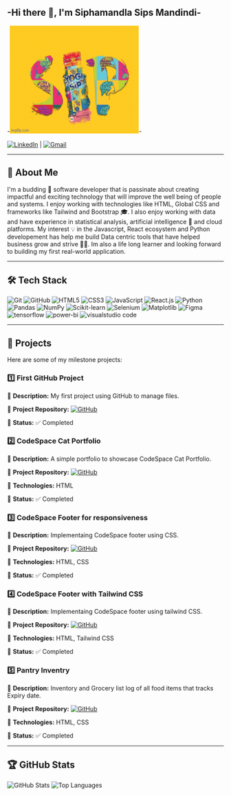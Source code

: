 ##  -Hi there 👋, I'm Siphamandla Sips Mandindi-

-<img src="9x0svr.gif" alt="Sips gif" width="300" height="250" >-

[![LinkedIn](https://img.shields.io/badge/-LinkedIn-blue?style=flat&logo=linkedin&logoColor=white)](https://www.linkedin.com/public-profile/settings?lipi=urn%3Ali%3Apage%3Ad_flagship3_profile_self_edit_contact-info%3BHp57N9bYRPCGgJg9KOUSjg%3D%3D) |
[![Gmail](https://img.shields.io/badge/Gmail-D14836?logo=gmail&logoColor=white)](mailto:ndiramandindi@gmail.com)

---

## 🎯 About Me

I'm a budding 🌱 software developer that is passinate about creating impactful and exciting technology that will improve the well being of people and systems. I enjoy working with technologies like HTML, Global CSS and frameworks like Tailwind and Bootstrap 🎓. I also enjoy working with data and have experience in statistical analysis, artificial intelligence 🤖 and cloud platforms. My interest 💡 in the Javascript, React ecosystem and Python developement has help me build Data centric tools that have helped business grow and strive 🚀🔥. Im also a life long learner and looking forward to building my first real-world application. 

---

## 🛠️ Tech Stack

<img src="https://img.shields.io/badge/-Git-F05032?style=flat&logo=git&logoColor=white" alt="Git" width="50px"> <img src="https://img.shields.io/badge/-GitHub-181717?style=flat-circle&logo=github" alt="GitHub" width="70px"> <img src="https://img.shields.io/badge/-HTML5-black?style=flat-circle&logo=html5&logoColor=white" alt="HTML5" width="65px"> <img src="https://img.shields.io/badge/-CSS3-black?style=flat-circle&logo=css3" alt="CSS3" width="60px"> <img src="https://img.shields.io/badge/-JavaScript-black?style=flat-circle&logo=javascript" alt="JavaScript" width="80px"> <img src="https://img.shields.io/badge/-React-black?style=flat-circle&logo=react" alt="React.js" width="60px"> <img src="https://img.shields.io/badge/Python-3776AB?logo=python&logoColor=fff" alt="Python" width="65px"> <img src="https://img.shields.io/badge/Pandas-150458?logo=pandas&logoColor=fff" alt="Pandas" width="65px"> <img src="https://img.shields.io/badge/NumPy-4DABCF?logo=numpy&logoColor=fff" alt="NumPy" width="65px"> <img src="https://img.shields.io/badge/-scikit--learn-%23F7931E?logo=scikit-learn&logoColor=white" alt="Scikit-learn" width="80px"> <img src="https://img.shields.io/badge/Selenium-43B02A?logo=selenium&logoColor=fff" alt="Selenium" width="70px"> <img src="https://custom-icon-badges.demolab.com/badge/Matplotlib-71D291?logo=matplotlib&logoColor=fff" alt="Matplotlib" width="80px"> <img src="https://img.shields.io/badge/Figma-F24E1E?logo=figma&logoColor=white" alt="Figma" width="60px"> <img src="https://img.shields.io/badge/TensorFlow-ff8f00?logo=tensorflow&logoColor=white" alt="tensorflow" width="80px"> <img src="https://custom-icon-badges.demolab.com/badge/Power%20BI-F1C912?logo=power-bi&logoColor=fff" alt="power-bi" width="80px"> <img src="https://custom-icon-badges.demolab.com/badge/Visual%20Studio%20Code-0078d7.svg?logo=vsc&logoColor=white" alt="visualstudio code" width="130px">

---

## 📌 Projects

Here are some of my milestone projects:

### **1️⃣ First GitHub Project**

🔹 **Description:** My first project using GitHub to manage files. 

🔹 **Project Repository:** [![GitHub](https://img.shields.io/badge/-GitHub-181717?style=flat&logo=github&logoColor=white)](https://github.com/sip-23/SIPMAN25499_FTO2505_GroupB_ChemoniqueHenning_SDF01.git)

🔹 **Status:** ✅ Completed

### **2️⃣ CodeSpace Cat Portfolio**

🔹 **Description:** A simple portfolio to showcase CodeSpace Cat Portfolio.  

🔹 **Project Repository:** [![GitHub](https://img.shields.io/badge/-GitHub-181717?style=flat&logo=github&logoColor=white)](https://github.com/sip-23/SIPMAN25499_FTO2505_GroupB_SipMandindi_SDF02.git)

🔹 **Technologies:** HTML

🔹 **Status:** ✅ Completed

### **3️⃣ CodeSpace Footer for responsiveness**

🔹 **Description:** Implementaing CodeSpace footer using CSS.  

🔹 **Project Repository:** [![GitHub](https://img.shields.io/badge/-GitHub-181717?style=flat&logo=github&logoColor=white)](https://github.com/sip-23/SIPMAN25499_FTO2505_GroupB_SipMandindi_SDF03.git)  

🔹 **Technologies:** HTML, CSS

🔹 **Status:** ✅ Completed

### **4️⃣ CodeSpace Footer with Tailwind CSS**

🔹 **Description:** Implementaing CodeSpace footer using tailwind CSS.  

🔹 **Project Repository:** [![GitHub](https://img.shields.io/badge/-GitHub-181717?style=flat&logo=github&logoColor=white)](https://github.com/sip-23/SIPMAN25499_FTO2505_GroupB_SipMandindi_SDF04.git) 

🔹 **Technologies:** HTML, Tailwind CSS

🔹 **Status:** ✅ Completed

### **5️⃣ Pantry Inventry**

🔹 **Description:** Inventory and Grocery list log of all food items that tracks Expiry date.  

🔹 **Project Repository:** [![GitHub](https://img.shields.io/badge/-GitHub-181717?style=flat&logo=github&logoColor=white)](https://github.com/sip-23/Pantry-Inventory.git) 

🔹 **Technologies:** HTML, CSS

🔹 **Status:** ✅ Completed

---

## 🏆 GitHub Stats

![GitHub Stats](https://github-readme-stats.vercel.app/api?username=sip-23&show_icons=true&theme=radical)
![Top Languages](https://github-readme-stats.vercel.app/api/top-langs/?username=sip-23&show_icons=true&theme=radical)

<!--
**sip-23/sip-23** is a ✨ _special_ ✨ repository because its `README.md` (this file) appears on your GitHub profile.

Here are some ideas to get you started:

- 🔭 I’m currently working on ...
- 🌱 I’m currently learning ...
- 👯 I’m looking to collaborate on ...
- 🤔 I’m looking for help with ...
- 💬 Ask me about ...
- 📫 How to reach me: ...
- 😄 Pronouns: ...
- ⚡ Fun fact: ...
-->
